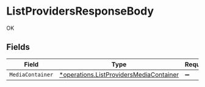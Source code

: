 # ListProvidersResponseBody

OK


## Fields

| Field                                                                                             | Type                                                                                              | Required                                                                                          | Description                                                                                       |
| ------------------------------------------------------------------------------------------------- | ------------------------------------------------------------------------------------------------- | ------------------------------------------------------------------------------------------------- | ------------------------------------------------------------------------------------------------- |
| `MediaContainer`                                                                                  | [*operations.ListProvidersMediaContainer](../../models/operations/listprovidersmediacontainer.md) | :heavy_minus_sign:                                                                                | N/A                                                                                               |